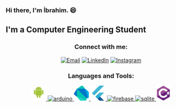 




### Hi there, I'm İbrahim. :smile:

## I'm a Computer Engineering Student 

<h3 align="center">Connect with me:</h3>
<p align="center">
<a href="https://mail.google.com/mail/u/0/#inbox"><img alt="Email" src="https://img.shields.io/badge/Email-İbrahimyasar2701@gmail.com-blue?style=flat&logo=gmail"></a>
<a href="https://www.linkedin.com/in/ibrahim-yasar-7b985b259/" target="_blank"><img alt="LinkedIn" src="https://img.shields.io/badge/LinkedIn-@İbrahimYasar-blue?style=flat&logo=linkedin"></a>
<a href="https://www.instagram.com/ibrahimysr.00/"><img alt="Instagram" src="https://img.shields.io/badge/Instagram-İbrahimysr.00-blue?style=flat-square&logo=instagram"></a>
</p>

<h3 align="center">Languages and Tools:</h3>

<p align="center"> <a href="https://developer.android.com" target="_blank"> <img src="https://raw.githubusercontent.com/devicons/devicon/master/icons/android/android-original-wordmark.svg" alt="android" width="40" height="40"/> </a><a href="https://www.arduino.cc/" target="_blank"> <img src="https://cdn.worldvectorlogo.com/logos/arduino-1.svg" alt="arduino" width="40" height="40"/> </a>
<a href="https://dart.dev/" target="_blank"> <img src="https://raw.githubusercontent.com/devicons/devicon/1119b9f84c0290e0f0b38982099a2bd027a48bf1/icons/dart/dart-original.svg" alt="arduino" width="40" height="40"/> </a>
<a href="https://flutter.dev/" target="_blank"> <img src="https://raw.githubusercontent.com/devicons/devicon/1119b9f84c0290e0f0b38982099a2bd027a48bf1/icons/flutter/flutter-original.svg" alt="arduino" width="40" height="40"/> </a>
<a href="https://firebase.google.com/" target="_blank"> <img src="https://www.vectorlogo.zone/logos/firebase/firebase-icon.svg" alt="firebase" width="40" height="40"/> </a>
<a href="https://www.sqlite.org/" target="_blank"> <img src="https://www.vectorlogo.zone/logos/sqlite/sqlite-icon.svg" alt="sqlite" width="40" height="40"/> </a>
<a href="https://cplusplus.com/" target="_blank"> <img src="https://raw.githubusercontent.com/devicons/devicon/master/icons/csharp/csharp-original.svg" alt="C#" width="40" height="40"/> </a>


